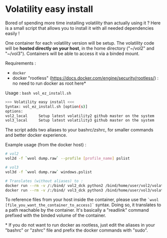 # Volatility easy install

Bored of spending more time installing volatility than actually using it ? Here is a small script that allows you to install it with all needed dependencies easily !

One container for each volatility version will be setup. The volatility code will be **hosted directly on your host**, in the home directory ("\~/vol2" and "\~/vol3"). Containers will be able to access it via a binded mount.


Requirements :

- `docker` 
- docker "rootless" (https://docs.docker.com/engine/security/rootless/) : no need to run docker as root here*

Usage : `bash vol_ez_install.sh`

```sh
>>> Volatility easy install <<<
Syntax: vol_ez_install.sh [option(s)]
options:
vol2_local     Setup latest volatility2 github master on the system
vol3_local     Setup latest volatility3 github master on the system
```

The script adds two aliases to your bashrc/zshrc, for smaller commands and better docker experience.


Example usage (from the docker host) :

```sh
# vol2
vol2d -f `wvol dump.raw` --profile [profile_name] pslist

# vol3
vol3d -f `wvol dump.raw` windows.pslist

# Translates (without aliases) to :
docker run --rm -v /:/bind/ vol2_dck python2 /bind/home/user/vol2/volatility2/vol.py -f /bind/home/user/dump.raw --profile [profile_name] pslist
docker run --rm -v /:/bind/ vol3_dck python3 /bind/home/user/vol3/volatility2/vol.py -f /bind/home/user/dump.raw  windows.pslist
```

To reference files from your host inside the container, please use the ``` `wvol [file_you_want_the_container_to_access]` ``` syntax. Doing so, it translates to a path reachable by the container. It's basically a "readlink" command prefixed with the binded volume of the container.



\* If you do not want to run docker as rootless, just edit the aliases in your "bashrc" or "zshrc" file and prefix the docker commands with "sudo".
